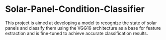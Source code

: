 # Solar-Panel-Condition-Classifier
This project is aimed at developing a model to recognize the state of solar panels and classify them using the VGG16 architecture as a base for feature extraction and is fine-tuned to achieve accurate classification results.
